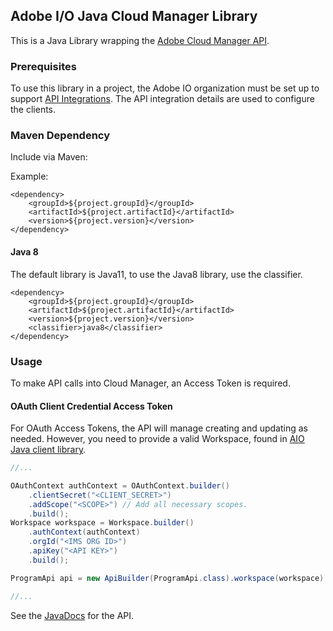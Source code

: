 ## Adobe I/O Java Cloud Manager Library

This is a Java Library wrapping the [Adobe Cloud Manager API](https://www.adobe.io/apis/experiencecloud/cloud-manager/docs.html).


### Prerequisites

To use this library in a project, the Adobe IO organization must be set up to support [API Integrations](https://www.adobe.io/apis/experiencecloud/cloud-manager/docs.html#!AdobeDocs/cloudmanager-api-docs/master/create-api-integration.md). The API integration details are used to configure the clients.

### Maven Dependency

Include via Maven:

Example:
```
<dependency>
    <groupId>${project.groupId}</groupId>
    <artifactId>${project.artifactId}</artifactId>
    <version>${project.version}</version>
</dependency>
```

#### Java 8

The default library is Java11, to use the Java8 library, use the classifier.
```
<dependency>
    <groupId>${project.groupId}</groupId>
    <artifactId>${project.artifactId}</artifactId>
    <version>${project.version}</version>
    <classifier>java8</classifier>
</dependency>
```

### Usage

To make API calls into Cloud Manager, an Access Token is required. 

#### OAuth Client Credential Access Token

For OAuth Access Tokens, the API will manage creating and updating as needed. However, you need to provide a valid Workspace, found in [AIO Java client library](https://opensource.adobe.com/aio-lib-java).

```java
//...

OAuthContext authContext = OAuthContext.builder()
    .clientSecret("<CLIENT_SECRET>")
    .addScope("<SCOPE>") // Add all necessary scopes.
    .build();
Workspace workspace = Workspace.builder()
    .authContext(authContext)
    .orgId("<IMS ORG ID>")
    .apiKey("<API KEY>")
    .build();

ProgramApi api = new ApiBuilder(ProgramApi.class).workspace(workspace).build();

//...
```

See the [JavaDocs](https://opensource.adobe.com/aio-lib-java-cloudmanager/apidocs/) for the API.
